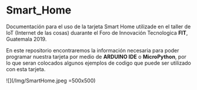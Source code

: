 # Smart_Home
 Documentación para el uso de la tarjeta Smart Home utilizade en el taller de IoT (Internet de las cosas) duarante el Foro de Innovación Tecnologica **FIT**, Guatemala 2019.

 En este repositorio encontraremos la información necesaria para poder programar nuestra tarjeta por medio de **ARDUINO IDE** o **MicroPython**, por lo que seran colocados algunos ejemplos de codigo que puede ser utilizado con esta tarjeta.

 ![](/Img/SmartHome.jpeg =500x500)
